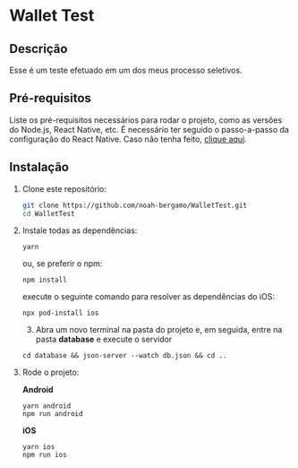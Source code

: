 # Wallet Test

## Descrição

Esse é um teste efetuado em um dos meus processo seletivos.

## Pré-requisitos

Liste os pré-requisitos necessários para rodar o projeto, como as versões do Node.js, React Native, etc.
É necessário ter seguido o passo-a-passo da configuração do React Native. Caso não tenha feito, [clique aqui](https://reactnative.dev/docs/environment-setup).

## Instalação

1. Clone este repositório:

   ```bash
   git clone https://github.com/noah-bergamo/WalletTest.git
   cd WalletTest
   ```

2. Instale todas as dependências:

   ```
   yarn
   ```

   ou, se preferir o npm:

   ```
   npm install
   ```

   execute o seguinte comando para resolver as dependências do iOS:

   ```
   npx pod-install ios
   ```

   3. Abra um novo terminal na pasta do projeto e, em seguida, entre na pasta **database** e execute o servidor

   ```
   cd database && json-server --watch db.json && cd ..
   ```

3. Rode o projeto:

   **Android**

   ```
   yarn android
   npm run android
   ```

   **iOS**

   ```
   yarn ios
   npm run ios
   ```
